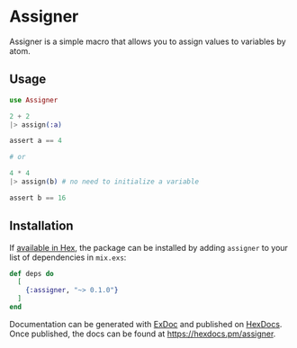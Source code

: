 # Assigner

Assigner is a simple macro that allows you to assign values to variables by atom.

## Usage

```elixir
use Assigner

2 + 2
|> assign(:a)

assert a == 4

# or

4 * 4
|> assign(b) # no need to initialize a variable

assert b == 16
```

## Installation

If [available in Hex](https://hex.pm/docs/publish), the package can be installed
by adding `assigner` to your list of dependencies in `mix.exs`:

```elixir
def deps do
  [
    {:assigner, "~> 0.1.0"}
  ]
end
```

Documentation can be generated with [ExDoc](https://github.com/elixir-lang/ex_doc)
and published on [HexDocs](https://hexdocs.pm). Once published, the docs can
be found at <https://hexdocs.pm/assigner>.

